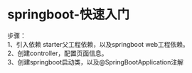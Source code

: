 # springboot-快速入门


步骤：<br/>
1、引入依赖 starter父工程依赖，以及springboot web工程依赖。<br/>
2、创建controller，配置页面信息。<br/>
3、创建springboot启动类，以及@SpringBootApplication注解<br/>
